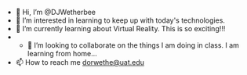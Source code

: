 - 👋 Hi, I’m @DJWetherbee
- 👀 I’m interested in learning to keep up with today's technologies.
- 🌱 I’m currently learning about Virtual Reality. This is so exciting!!!
- - 💞️ I’m looking to collaborate on the things I am doing in class. I am learning from home...
- 📫 How to reach me dorwethe@uat.edu

<!---
DJWetherbee/DJWetherbee is a ✨ special ✨ repository because its `README.md` (this file) appears on your GitHub profile.
You can click the Preview link to take a look at your changes.
--->
